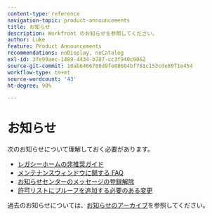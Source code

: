 ```yaml
---
content-type: reference
navigation-topic: product-announcements
title: お知らせ
description: Workfront のお知らせを参照してください。
author: Luke
feature: Product Announcements
recommendations: noDisplay, noCatalog
exl-id: 3fe99aec-1489-4434-b787-cc3f940c9062
source-git-commit: 10ab6466780d9fe88604bf781c153cde89f1e454
workflow-type: tm+mt
source-wordcount: '43'
ht-degree: 90%

---
```


# お知らせ

次のお知らせについて理解しておく必要があります。

<!--* [Enhanced Analytics deprecation guide](/help/quicksilver/product-announcements/announcements/enhanced-analytics-deprecation.md)-->
* [レガシーホームの非推奨ガイド](/help/quicksilver/product-announcements/announcements/legacy-home-deprecation.md)
* [メンテナンスウィンドウに関する FAQ](../../product-announcements/announcements/maintenance-window-faq.md)
* [お知らせセンターのメッセージの登録解除](unsubscribe-from-ac-messages.md)
* [許可リストにプルーフを追加する必要のある変更](proofhq-domain-change-workfront.md)



過去のお知らせについては、[お知らせのアーカイブ](announcement-archive/announcement-archive.md)を参照してください。
